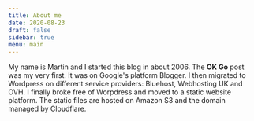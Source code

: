 ```yaml
---
title: About me
date: 2020-08-23
draft: false
sidebar: true
menu: main
---
```

My name is Martin and I started this blog in about 2006. The **OK Go** post was my very first. It was on Google's platform Blogger. I then migrated to Wordpress on different service providers: Bluehost, Webhosting UK and OVH. I finally broke free of Worpdress and moved to a static website platform. The static files are hosted on Amazon S3 and the domain managed by Cloudflare.
